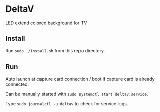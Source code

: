 # DeltaV
LED extend colored background for TV

## Install

Run `sudo ./install.sh` from this repo directory.

## Run

Auto launch at capture card connection / boot if capture card is already connected.

Can be manually started with `sudo systemctl start deltav.service`.

Type `sudo journalctl -u deltav` to check for service logs.
